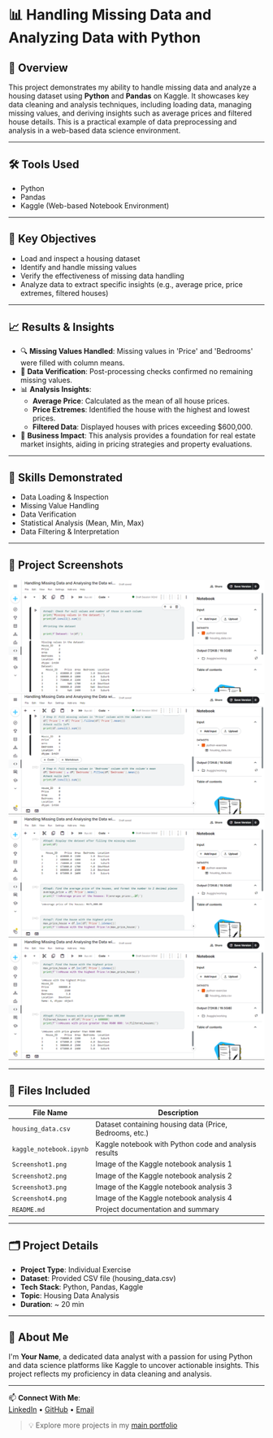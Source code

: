 

# 📊 Handling Missing Data and Analyzing Data with Python

## 📌 Overview
This project demonstrates my ability to handle missing data and analyze a housing dataset using **Python** and **Pandas** on Kaggle. It showcases key data cleaning and analysis techniques, including loading data, managing missing values, and deriving insights such as average prices and filtered house details. This is a practical example of data preprocessing and analysis in a web-based data science environment.

---

## 🛠 Tools Used
- Python
- Pandas
- Kaggle (Web-based Notebook Environment)

---

## 🎯 Key Objectives
- Load and inspect a housing dataset
- Identify and handle missing values
- Verify the effectiveness of missing data handling
- Analyze data to extract specific insights (e.g., average price, price extremes, filtered houses)

---

## 📈 Results & Insights

- 🔍 **Missing Values Handled**: Missing values in 'Price' and 'Bedrooms' were filled with column means.
- 🔁 **Data Verification**: Post-processing checks confirmed no remaining missing values.
- 📊 **Analysis Insights**:
  - **Average Price**: Calculated as the mean of all house prices.
  - **Price Extremes**: Identified the house with the highest and lowest prices.
  - **Filtered Data**: Displayed houses with prices exceeding $600,000.
- 📌 **Business Impact**: This analysis provides a foundation for real estate market insights, aiding in pricing strategies and property evaluations.

---

## 🧠 Skills Demonstrated
- Data Loading & Inspection
- Missing Value Handling
- Data Verification
- Statistical Analysis (Mean, Min, Max)
- Data Filtering & Interpretation

---

## 📸 Project Screenshots

![Python Analysis Overview 1](./Screenshot1.png)  
![Python Analysis Overview 2](./Screenshot2.png)  
![Python Analysis Overview 3](./Screenshot3.png)  
![Python Analysis Overview 4](./Screenshot4.png)

---

## 📂 Files Included

| File Name             | Description                                     |
|----------------------|-------------------------------------------------|
| `housing_data.csv`    | Dataset containing housing data (Price, Bedrooms, etc.) |
| `kaggle_notebook.ipynb` | Kaggle notebook with Python code and analysis results |
| `Screenshot1.png`     | Image of the Kaggle notebook analysis 1         |
| `Screenshot2.png`     | Image of the Kaggle notebook analysis 2         |
| `Screenshot3.png`     | Image of the Kaggle notebook analysis 3         |
| `Screenshot4.png`     | Image of the Kaggle notebook analysis 4         |
| `README.md`           | Project documentation and summary               |

---

## 🗂 Project Details

- **Project Type**: Individual Exercise
- **Dataset**: Provided CSV file (housing_data.csv)
- **Tech Stack**: Python, Pandas, Kaggle
- **Topic**: Housing Data Analysis
- **Duration**: ~ 20 min

---

## 🙋 About Me

I'm **Your Name**, a dedicated data analyst with a passion for using Python and data science platforms like Kaggle to uncover actionable insights. This project reflects my proficiency in data cleaning and analysis.

---

📫 **Connect With Me**:  
[LinkedIn](inkedin.com/in/lehlohonolo-saohatse-ab6ab624b/) • [GitHub](https://github.com/Lehlohonolo-Saohatse) • [Email](https://message-ls.streamlit.app/)

> 💡 Explore more projects in my [main portfolio](https://github.com/Lehlohonolo-Saohatse/data-analytics-portfolio)

